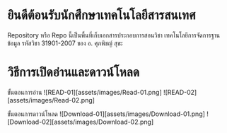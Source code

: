 # ยินดีต้อนรับนักศึกษาเทคโนโลยีสารสนเทศ

Repository หรือ Repo นี้เป็นพื้นที่เก็บเอกสารประกอบการสอนวิชา เทคโนโลยีการจัดการฐานข้อมูล รหัสวิชา 31901-2007 ของ อ. ศุภพิชญ์ สุขะ


# วิธีการเปิดอ่านและดาวน์โหลด

ขั้นตอนการอ่าน
![READ-01][assets/images/Read-01.png]
![READ-02][assets/images/Read-02.png]

ขั้นตอนการดาวน์โหลด
![Download-01][assets/images/Download-01.png]
![Download-02][assets/images/Download-02.png]